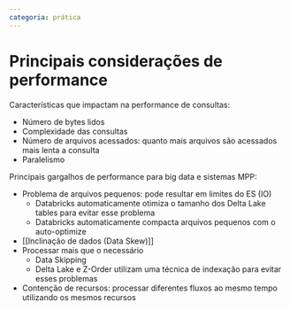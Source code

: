 ```yaml
---
categoria: prática
---
```


# Principais considerações de performance

Características que impactam na performance de consultas:

- Número de bytes lidos
- Complexidade das consultas
- Número de arquivos acessados: quanto mais arquivos são acessados mais lenta a consulta
- Paralelismo

Principais gargalhos de performance para big data e sistemas MPP:

- Problema de arquivos pequenos: pode resultar em limites do ES (IO)
	- Databricks automaticamente otimiza o tamanho dos Delta Lake tables para evitar esse problema
	- Databricks automaticamente compacta arquivos pequenos com o auto-optimize
- [[Inclinação de dados (Data Skew)]]
- Processar mais que o necessário
	- Data Skipping
	- Delta Lake e Z-Order utilizam uma técnica de indexação para evitar esses problemas
- Contenção de recursos: processar diferentes fluxos ao mesmo tempo utilizando os mesmos recursos


